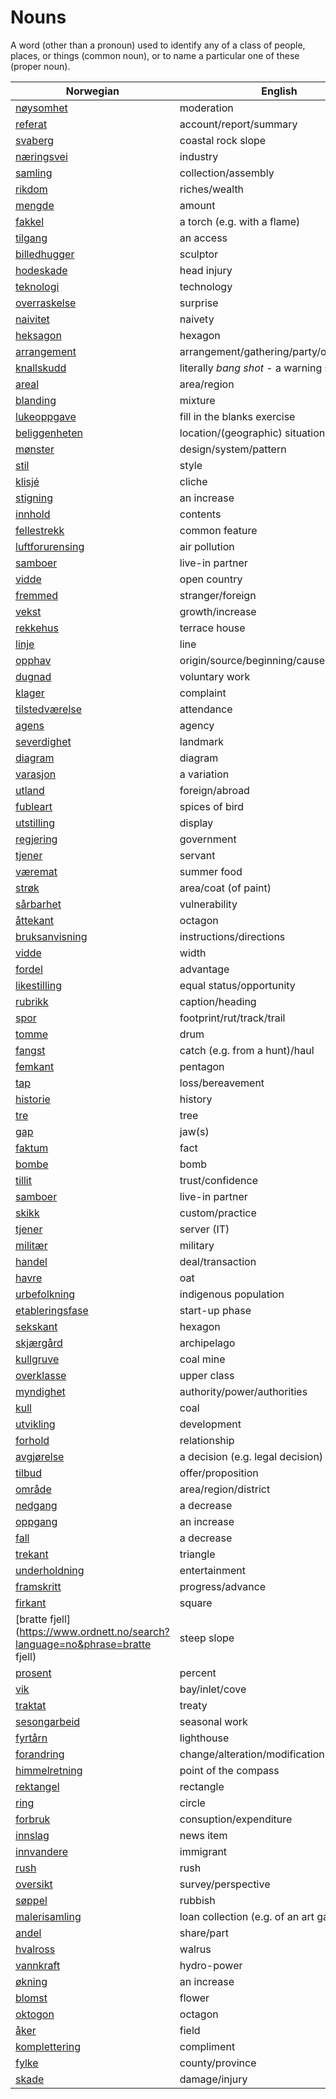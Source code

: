 # Nouns

A word (other than a pronoun) used to identify any of a class of people, places, or things (common noun), or to name a particular one of these (proper noun).

| Norwegian | English | Gender |
| --- | --- | --- |
| [nøysomhet](https://www.ordnett.no/search?language=no&phrase=nøysomhet) | moderation | m |
| [referat](https://www.ordnett.no/search?language=no&phrase=referat) | account/report/summary | i |
| [svaberg](https://www.ordnett.no/search?language=no&phrase=svaberg) | coastal rock slope | i |
| [næringsvei](https://www.ordnett.no/search?language=no&phrase=næringsvei) | industry | m |
| [samling](https://www.ordnett.no/search?language=no&phrase=samling) | collection/assembly | m |
| [rikdom](https://www.ordnett.no/search?language=no&phrase=rikdom) | riches/wealth | m |
| [mengde](https://www.ordnett.no/search?language=no&phrase=mengde) | amount | m |
| [fakkel](https://www.ordnett.no/search?language=no&phrase=fakkel) | a torch (e.g. with a flame) | m |
| [tilgang](https://www.ordnett.no/search?language=no&phrase=tilgang) | an access | i |
| [billedhugger](https://www.ordnett.no/search?language=no&phrase=billedhugger) | sculptor | m |
| [hodeskade](https://www.ordnett.no/search?language=no&phrase=hodeskade) | head injury | m |
| [teknologi](https://www.ordnett.no/search?language=no&phrase=teknologi) | technology | m |
| [overraskelse](https://www.ordnett.no/search?language=no&phrase=overraskelse) | surprise | m |
| [naivitet](https://www.ordnett.no/search?language=no&phrase=naivitet) | naivety | m |
| [heksagon](https://www.ordnett.no/search?language=no&phrase=heksagon) | hexagon | m |
| [arrangement](https://www.ordnett.no/search?language=no&phrase=arrangement) | arrangement/gathering/party/organisation | i |
| [knallskudd](https://www.ordnett.no/search?language=no&phrase=knallskudd) | literally _bang shot_ - a warning shot gun | i |
| [areal](https://www.ordnett.no/search?language=no&phrase=areal) | area/region | i |
| [blanding](https://www.ordnett.no/search?language=no&phrase=blanding) | mixture | m |
| [lukeoppgave](https://www.ordnett.no/search?language=no&phrase=lukeoppgave) | fill in the blanks exercise | m |
| [beliggenheten](https://www.ordnett.no/search?language=no&phrase=beliggenheten) | location/(geographic) situation | m/f |
| [mønster](https://www.ordnett.no/search?language=no&phrase=mønster) | design/system/pattern | i |
| [stil](https://www.ordnett.no/search?language=no&phrase=stil) | style | m |
| [klisjé](https://www.ordnett.no/search?language=no&phrase=klisjé) | cliche | m |
| [stigning](https://www.ordnett.no/search?language=no&phrase=stigning) | an increase | m |
| [innhold](https://www.ordnett.no/search?language=no&phrase=innhold) | contents | i |
| [fellestrekk](https://www.ordnett.no/search?language=no&phrase=fellestrekk) | common feature | i |
| [luftforurensing](https://www.ordnett.no/search?language=no&phrase=luftforurensing) | air pollution | m |
| [samboer](https://www.ordnett.no/search?language=no&phrase=samboer) | live-in partner | m |
| [vidde](https://www.ordnett.no/search?language=no&phrase=vidde) | open country | m |
| [fremmed](https://www.ordnett.no/search?language=no&phrase=fremmed) | stranger/foreign | m |
| [vekst](https://www.ordnett.no/search?language=no&phrase=vekst) | growth/increase | m |
| [rekkehus](https://www.ordnett.no/search?language=no&phrase=rekkehus) | terrace house | i |
| [linje](https://www.ordnett.no/search?language=no&phrase=linje) | line | m |
| [opphav](https://www.ordnett.no/search?language=no&phrase=opphav) | origin/source/beginning/cause | i |
| [dugnad](https://www.ordnett.no/search?language=no&phrase=dugnad) | voluntary work | m |
| [klager](https://www.ordnett.no/search?language=no&phrase=klager) | complaint | m |
| [tilstedværelse](https://www.ordnett.no/search?language=no&phrase=tilstedværelse) | attendance | i |
| [agens](https://www.ordnett.no/search?language=no&phrase=agens) | agency | m |
| [severdighet](https://www.ordnett.no/search?language=no&phrase=severdighet) | landmark | m |
| [diagram](https://www.ordnett.no/search?language=no&phrase=diagram) | diagram | i |
| [varasjon](https://www.ordnett.no/search?language=no&phrase=varasjon) | a variation | m |
| [utland](https://www.ordnett.no/search?language=no&phrase=utland) | foreign/abroad | m |
| [fubleart](https://www.ordnett.no/search?language=no&phrase=fubleart) | spices of bird | m/f |
| [utstilling](https://www.ordnett.no/search?language=no&phrase=utstilling) | display | m |
| [regjering](https://www.ordnett.no/search?language=no&phrase=regjering) | government | m |
| [tjener](https://www.ordnett.no/search?language=no&phrase=tjener) | servant | m |
| [væremat](https://www.ordnett.no/search?language=no&phrase=væremat) | summer food | m |
| [strøk](https://www.ordnett.no/search?language=no&phrase=strøk) | area/coat (of paint) | i |
| [sårbarhet](https://www.ordnett.no/search?language=no&phrase=sårbarhet) | vulnerability | m |
| [åttekant](https://www.ordnett.no/search?language=no&phrase=åttekant) | octagon | m |
| [bruksanvisning](https://www.ordnett.no/search?language=no&phrase=bruksanvisning) | instructions/directions | m |
| [vidde](https://www.ordnett.no/search?language=no&phrase=vidde) | width | m/f |
| [fordel](https://www.ordnett.no/search?language=no&phrase=fordel) | advantage | m |
| [likestilling](https://www.ordnett.no/search?language=no&phrase=likestilling) | equal status/opportunity | m |
| [rubrikk](https://www.ordnett.no/search?language=no&phrase=rubrikk) | caption/heading | m |
| [spor](https://www.ordnett.no/search?language=no&phrase=spor) | footprint/rut/track/trail | i |
| [tomme](https://www.ordnett.no/search?language=no&phrase=tomme) | drum | m |
| [fangst](https://www.ordnett.no/search?language=no&phrase=fangst) | catch (e.g. from a hunt)/haul | m |
| [femkant](https://www.ordnett.no/search?language=no&phrase=femkant) | pentagon | m |
| [tap](https://www.ordnett.no/search?language=no&phrase=tap) | loss/bereavement | i |
| [historie](https://www.ordnett.no/search?language=no&phrase=historie) | history | m/f |
| [tre](https://www.ordnett.no/search?language=no&phrase=tre) | tree | i |
| [gap](https://www.ordnett.no/search?language=no&phrase=gap) | jaw(s) | m |
| [faktum](https://www.ordnett.no/search?language=no&phrase=faktum) | fact | i |
| [bombe](https://www.ordnett.no/search?language=no&phrase=bombe) | bomb | m |
| [tillit](https://www.ordnett.no/search?language=no&phrase=tillit) | trust/confidence | m |
| [samboer](https://www.ordnett.no/search?language=no&phrase=samboer) | live-in partner | m |
| [skikk](https://www.ordnett.no/search?language=no&phrase=skikk) | custom/practice | m |
| [tjener](https://www.ordnett.no/search?language=no&phrase=tjener) | server (IT) | m |
| [militær](https://www.ordnett.no/search?language=no&phrase=militær) | military | m |
| [handel](https://www.ordnett.no/search?language=no&phrase=handel) | deal/transaction | m |
| [havre](https://www.ordnett.no/search?language=no&phrase=havre) | oat | m |
| [urbefolkning](https://www.ordnett.no/search?language=no&phrase=urbefolkning) | indigenous population | m |
| [etableringsfase](https://www.ordnett.no/search?language=no&phrase=etableringsfase) | start-up phase | m |
| [sekskant](https://www.ordnett.no/search?language=no&phrase=sekskant) | hexagon | m |
| [skjærgård](https://www.ordnett.no/search?language=no&phrase=skjærgård) | archipelago | m |
| [kullgruve](https://www.ordnett.no/search?language=no&phrase=kullgruve) | coal mine | m |
| [overklasse](https://www.ordnett.no/search?language=no&phrase=overklasse) | upper class | m |
| [myndighet](https://www.ordnett.no/search?language=no&phrase=myndighet) | authority/power/authorities | m |
| [kull](https://www.ordnett.no/search?language=no&phrase=kull) | coal | i |
| [utvikling](https://www.ordnett.no/search?language=no&phrase=utvikling) | development | m |
| [forhold](https://www.ordnett.no/search?language=no&phrase=forhold) | relationship | i |
| [avgjørelse](https://www.ordnett.no/search?language=no&phrase=avgjørelse) | a decision (e.g. legal decision) | m |
| [tilbud](https://www.ordnett.no/search?language=no&phrase=tilbud) | offer/proposition | i |
| [område](https://www.ordnett.no/search?language=no&phrase=område) | area/region/district | i |
| [nedgang](https://www.ordnett.no/search?language=no&phrase=nedgang) | a decrease | m |
| [oppgang](https://www.ordnett.no/search?language=no&phrase=oppgang) | an increase | m |
| [fall](https://www.ordnett.no/search?language=no&phrase=fall) | a decrease | i |
| [trekant](https://www.ordnett.no/search?language=no&phrase=trekant) | triangle | m |
| [underholdning](https://www.ordnett.no/search?language=no&phrase=underholdning) | entertainment | m |
| [framskritt](https://www.ordnett.no/search?language=no&phrase=framskritt) | progress/advance | i |
| [firkant](https://www.ordnett.no/search?language=no&phrase=firkant) | square | m |
| [bratte fjell](https://www.ordnett.no/search?language=no&phrase=bratte fjell) | steep slope | m |
| [prosent](https://www.ordnett.no/search?language=no&phrase=prosent) | percent | m |
| [vik](https://www.ordnett.no/search?language=no&phrase=vik) | bay/inlet/cove | m |
| [traktat](https://www.ordnett.no/search?language=no&phrase=traktat) | treaty | m |
| [sesongarbeid](https://www.ordnett.no/search?language=no&phrase=sesongarbeid) | seasonal work | i |
| [fyrtårn](https://www.ordnett.no/search?language=no&phrase=fyrtårn) | lighthouse | i |
| [forandring](https://www.ordnett.no/search?language=no&phrase=forandring) | change/alteration/modification | m |
| [himmelretning](https://www.ordnett.no/search?language=no&phrase=himmelretning) | point of the compass | m |
| [rektangel](https://www.ordnett.no/search?language=no&phrase=rektangel) | rectangle | i |
| [ring](https://www.ordnett.no/search?language=no&phrase=ring) | circle | m |
| [forbruk](https://www.ordnett.no/search?language=no&phrase=forbruk) | consuption/expenditure | i |
| [innslag](https://www.ordnett.no/search?language=no&phrase=innslag) | news item | i |
| [innvandere](https://www.ordnett.no/search?language=no&phrase=innvandere) | immigrant | m |
| [rush](https://www.ordnett.no/search?language=no&phrase=rush) | rush | i |
| [oversikt](https://www.ordnett.no/search?language=no&phrase=oversikt) | survey/perspective | m |
| [søppel](https://www.ordnett.no/search?language=no&phrase=søppel) | rubbish | i |
| [malerisamling](https://www.ordnett.no/search?language=no&phrase=malerisamling) | loan collection (e.g. of an art gallery) | m |
| [andel](https://www.ordnett.no/search?language=no&phrase=andel) | share/part | m |
| [hvalross](https://www.ordnett.no/search?language=no&phrase=hvalross) | walrus | m |
| [vannkraft](https://www.ordnett.no/search?language=no&phrase=vannkraft) | hydro-power | m |
| [økning](https://www.ordnett.no/search?language=no&phrase=økning) | an increase | m |
| [blomst](https://www.ordnett.no/search?language=no&phrase=blomst) | flower | m |
| [oktogon](https://www.ordnett.no/search?language=no&phrase=oktogon) | octagon | m |
| [åker](https://www.ordnett.no/search?language=no&phrase=åker) | field | m |
| [komplettering](https://www.ordnett.no/search?language=no&phrase=komplettering) | compliment | m |
| [fylke](https://www.ordnett.no/search?language=no&phrase=fylke) | county/province | i |
| [skade](https://www.ordnett.no/search?language=no&phrase=skade) | damage/injury | m |

